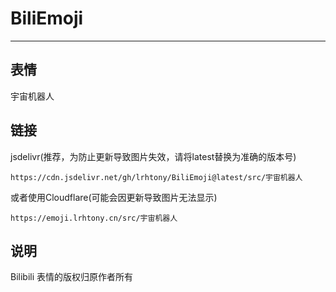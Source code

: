 # BiliEmoji
---
## 表情
宇宙机器人
## 链接
jsdelivr(推荐，为防止更新导致图片失效，请将latest替换为准确的版本号)
```
https://cdn.jsdelivr.net/gh/lrhtony/BiliEmoji@latest/src/宇宙机器人
```
或者使用Cloudflare(可能会因更新导致图片无法显示)
```
https://emoji.lrhtony.cn/src/宇宙机器人
```
## 说明
Bilibili 表情的版权归原作者所有
